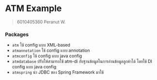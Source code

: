 # ATM Example

> 6010405360 Peranut W.

### Packages

- `atm` ใช้ config แบบ XML-based
- `atmannotation` ใช้ config แบบ annotation
- `atmconfig` ใช้ config แบบ java config
- `atmdatabase` ปรับให้สามารถใช้ atm-di กับฐานข้อมูลในการอ่านข้อมูลลูกค้าได้ โดยใช้ DI config แบบ java config
- `atmspring` นำ JDBC ของ Spring Framework มาใช้
